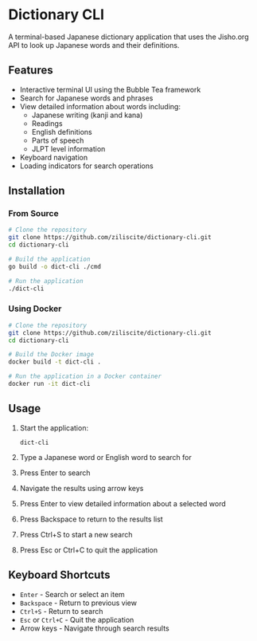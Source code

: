 # Dictionary CLI

A terminal-based Japanese dictionary application that uses the Jisho.org API to look up Japanese words and their definitions.

## Features

- Interactive terminal UI using the Bubble Tea framework
- Search for Japanese words and phrases
- View detailed information about words including:
  - Japanese writing (kanji and kana)
  - Readings
  - English definitions
  - Parts of speech
  - JLPT level information
- Keyboard navigation
- Loading indicators for search operations

## Installation

### From Source

```bash
# Clone the repository
git clone https://github.com/ziliscite/dictionary-cli.git
cd dictionary-cli

# Build the application
go build -o dict-cli ./cmd

# Run the application
./dict-cli
```

### Using Docker

```bash
# Clone the repository
git clone https://github.com/ziliscite/dictionary-cli.git
cd dictionary-cli

# Build the Docker image
docker build -t dict-cli .

# Run the application in a Docker container
docker run -it dict-cli
```

## Usage

1. Start the application:
   ```
   dict-cli
   ```

2. Type a Japanese word or English word to search for
3. Press Enter to search
4. Navigate the results using arrow keys
5. Press Enter to view detailed information about a selected word
6. Press Backspace to return to the results list
7. Press Ctrl+S to start a new search
8. Press Esc or Ctrl+C to quit the application

## Keyboard Shortcuts

- `Enter` - Search or select an item
- `Backspace` - Return to previous view
- `Ctrl+S` - Return to search
- `Esc` or `Ctrl+C` - Quit the application
- Arrow keys - Navigate through search results
